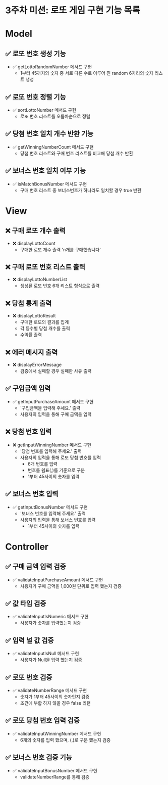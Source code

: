 # 3주차 미션: 로또 게임 구현 기능 목록

# Model

## ✅ 로또 번호 생성 기능

- ✅ getLottoRandomNumber 메서드 구현
    -  1부터 45까지의 숫자 중 서로 다른 수로 이루어 진 random 6자리의 숫자 리스트 생성

## ✅ 로또 번호 정렬 기능

- ✅ sortLottoNumber 메서드 구현
    -  로또 번호 리스트를 오름차순으로 정렬

## ✅ 당첨 번호 일치 개수 반환 기능

- ✅ getWinningNumberCount 메서드 구현
    -  당첨 번호 리스트와 구매 번호 리스트를 비교해 당첨 개수 반환

## ✅ 보너스 번호 일치 여부 기능

- ✅ isMatchBonusNumber 메서드 구현
    -  구매 번호 리스트 중 보너스번호가 하나라도 일치할 경우 true 반환

# View
## ❌ 구매 로또 개수 출력

- ❌ displayLottoCount
    -  구매한 로또 개수 출력 'n개를 구매했습니다'

## ❌ 구매 로또 번호 리스트 출력

- ❌ displayLottoNumberList
    -  생성된 로또 번호 6개 리스트 형식으로 출력

## ❌ 당첨 통계 출력

- ❌ displayLottoResult
    -  구매한 로또의 결과를 집계
    - 각 등수별 당첨 개수를 출력
    - 수익률 출력

## ❌ 에러 메시지 출력

- ❌ displayErrorMessage
    -  검증에서 실패할 경우 실패한 사유 출력

## ✅ 구입금액 입력

- ✅ getInputPurchaseAmount 메서드 구현
    - '구입금액을 입력해 주세요.' 출력
    - 사용자의 입력을 통해 구매 금액을 입력

## ❌ 당첨 번호 입력

- ❌ getInputWinningNumber 메서드 구현
    - '당첨 번호를 입력해 주세요.' 출력
    - 사용자의 입력을 통해 로또 당첨 번호를 입력
        - 6개 번호를 입력
        - 번호를 쉼표(,)를 기준으로 구분
        - 1부터 45사이의 숫자를 입력

## ✅ 보너스 번호 입력

- ✅ getInputBonusNumber 메서드 구현
    - '보너스 번호를 입력해 주세요.' 출력
    - 사용자의 입력을 통해 보너스 번호를 입력
        - 1부터 45사이의 숫자를 입력

# Controller

## ✅ 구매 금액 입력 검증

- ✅ validateInputPurchaseAmount 메서드 구현
    - 사용자가 구매 금액을 1,000원 단위로 입력 했는지 검증

## ✅ 값 타입 검증

- ✅ validateInputIsNumeric 메서드 구현
    - 사용자가 숫자를 입력했는지 검증

## ✅ 입력 널 값 검증

- ✅ validateInputIsNull 메서드 구현
    - 사용자가 Null을 입력 했는지 검증

## ✅ 로또 번호 검증

- ✅ validateNumberRange 메서드 구현
    - 숫자가 1부터 45사이의 숫자인지 검증
    - 조건에 부합 하지 않을 경우 false 리턴

## ✅ 로또 당첨 번호 입력 검증

- ✅ validateInputWinningNumber 메서드 구현
    - 6개의 숫자를 입력 했으며, (,)로 구분 했는지 검증

## ✅ 보너스 번호 검증 기능

- ✅ validateInputBonusNumber 메서드 구현
    - validateNumberRange를 통해 검증